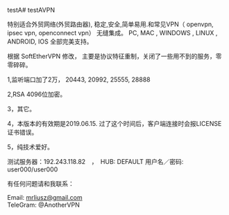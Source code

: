 testA# testAVPN

特别适合外贸网络(外贸路由器), 稳定,安全,简单易用.和常见VPN（ openvpn, ipsec vpn, openconnect vpn） 无缝集成。 PC, MAC , WINDOWS , LINUX , ANDROID, IOS 全部完美支持。

根据  SoftEtherVPN 修改， 主要是协议特征重制，关闭了一些用不到的服务，零零碎碎。

1,监听端口加了2万， 20443, 20992, 25555, 28888 

2,RSA 4096位加密。

3，其它。

4，本版本的有效期是2019.06.15. 过了这个时间后，客户端连接时会报LICENSE证书错误。

5，纯技术爱好。

测试服务器：192.243.118.82　，　HUB: DEFAULT  用户名／密码:  user000/user000 

有任何问题请和我联系：　

Email: mrliusz@gmail.com  
TeleGram:  @AnotherVPN

